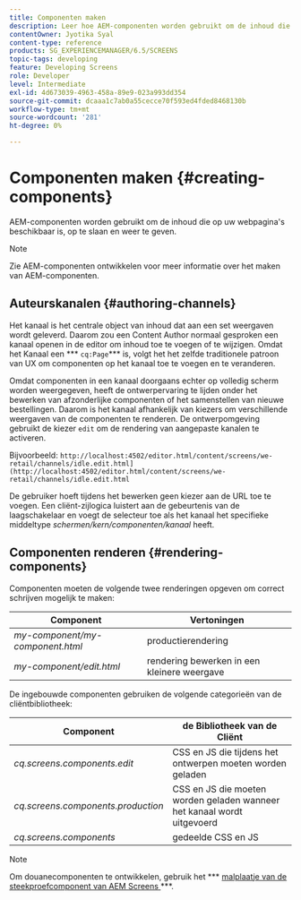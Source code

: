```yaml
---
title: Componenten maken
description: Leer hoe AEM-componenten worden gebruikt om de inhoud die op uw webpagina's beschikbaar is, vast te houden, op te maken en weer te geven.
contentOwner: Jyotika Syal
content-type: reference
products: SG_EXPERIENCEMANAGER/6.5/SCREENS
topic-tags: developing
feature: Developing Screens
role: Developer
level: Intermediate
exl-id: 4d673039-4963-458a-89e9-023a993dd354
source-git-commit: dcaaa1c7ab0a55cecce70f593ed4fded8468130b
workflow-type: tm+mt
source-wordcount: '281'
ht-degree: 0%

---
```


# Componenten maken {#creating-components}

AEM-componenten worden gebruikt om de inhoud die op uw webpagina&#39;s beschikbaar is, op te slaan en weer te geven.

>[!NOTE]
>
>Zie AEM-componenten ontwikkelen voor meer informatie over het maken van AEM-componenten.

## Auteurskanalen {#authoring-channels}

Het kanaal is het centrale object van inhoud dat aan een set weergaven wordt geleverd. Daarom zou een Content Author normaal gesproken een kanaal openen in de editor om inhoud toe te voegen of te wijzigen. Omdat het Kanaal een *** `cq:Page`*** is, volgt het het zelfde traditionele patroon van UX om componenten op het kanaal toe te voegen en te veranderen.

Omdat componenten in een kanaal doorgaans echter op volledig scherm worden weergegeven, heeft de ontwerpervaring te lijden onder het bewerken van afzonderlijke componenten of het samenstellen van nieuwe bestellingen. Daarom is het kanaal afhankelijk van kiezers om verschillende weergaven van de componenten te renderen. De ontwerpomgeving gebruikt de kiezer `edit` om de rendering van aangepaste kanalen te activeren.

Bijvoorbeeld: `http://localhost:4502/editor.html/content/screens/we-retail/channels/idle.edit.html](http://localhost:4502/editor.html/content/screens/we-retail/channels/idle.edit.html`

De gebruiker hoeft tijdens het bewerken geen kiezer aan de URL toe te voegen. Een cliënt-zijlogica luistert aan de gebeurtenis van de laagschakelaar en voegt de selecteur toe als het kanaal het specifieke middeltype *schermen/kern/componenten/kanaal* heeft.

## Componenten renderen {#rendering-components}

Componenten moeten de volgende twee renderingen opgeven om correct schrijven mogelijk te maken:

| **Component** | **Vertoningen** |
|---|---|
| *my-component/my-component.html* | productierendering |
| *my-component/edit.html* | rendering bewerken in een kleinere weergave |

De ingebouwde componenten gebruiken de volgende categorieën van de cliëntbibliotheek:

| **Component** | **de Bibliotheek van de Cliënt** |
|---|---|
| *cq.screens.components.edit* | CSS en JS die tijdens het ontwerpen moeten worden geladen |
| *cq.screens.components.production* | CSS en JS die moeten worden geladen wanneer het kanaal wordt uitgevoerd |
| *cq.screens.components* | gedeelde CSS en JS |

>[!NOTE]
>
>Om douanecomponenten te ontwikkelen, gebruik het *** [ malplaatje van de steekproefcomponent van AEM Screens ](https://github.com/Adobe-Marketing-Cloud/aem-screens-component-template)***.
